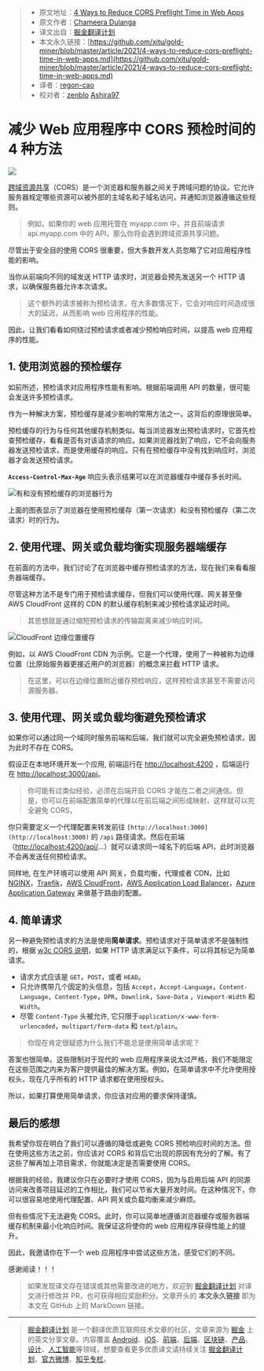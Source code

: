 > - 原文地址：[4 Ways to Reduce CORS Preflight Time in Web Apps](https://blog.bitsrc.io/4-ways-to-reduce-cors-preflight-time-in-web-apps-1f47fe7558)
> - 原文作者：[Chameera Dulanga](https://medium.com/@chameeradulanga)
> - 译文出自：[掘金翻译计划](https://github.com/xitu/gold-miner)
> - 本文永久链接：[https://github.com/xitu/gold-miner/blob/master/article/2021/4-ways-to-reduce-cors-preflight-time-in-web-apps.md](https://github.com/xitu/gold-miner/blob/master/article/2021/4-ways-to-reduce-cors-preflight-time-in-web-apps.md)
> - 译者：[regon-cao](https://github.com/regon-cao)
> - 校对者：[zenblo](https://github.com/zenblo) [Ashira97](https://github.com/Ashira97)

# 减少 Web 应用程序中 CORS 预检时间的 4 种方法

![](https://cdn-images-1.medium.com/max/4480/1*JBeY4hI_q0S2Y-7AE7Eq7w.jpeg)

[跨域资源共享](https://en.wikipedia.org/wiki/Cross-origin_resource_sharing)（CORS）是一个浏览器和服务器之间关于跨域问题的协议。它允许服务器规定哪些资源可以被外部的主域名和子域名访问，并通知浏览器遵循这些规则。

> 例如，如果你的 web 应用托管在 myapp.com 中，并且前端请求 api.myapp.com 中的 API，那么你将会遇到跨域资源共享问题。

尽管出于安全目的使用 CORS 很重要，但大多数开发人员忽略了它对应用程序性能的影响。

当你从前端向不同的域发送 HTTP 请求时，浏览器会预先发送另一个 HTTP 请求，以确保服务器允许本次请求。

> 这个额外的请求被称为预检请求，在大多数情况下，它会对响应时间造成很大的延迟，从而影响 web 应用程序的性能。

因此，让我们看看如何绕过预检请求或者减少预检响应时间，以提高 web 应用程序的性能。

## 1. 使用浏览器的预检缓存

如前所述，预检请求对应用程序性能有影响。根据前端调用 API 的数量，很可能会发送许多预检请求。

作为一种解决方案，预检缓存是减少影响的常用方法之一。这背后的原理很简单。

预检缓存的行为与任何其他缓存机制类似。每当浏览器发出预检请求时，它首先检查预检缓存，看看是否有对该请求的响应。如果浏览器找到了响应，它不会向服务器发送预检请求，而是使用缓存的响应。只有在预检缓存中没有找到响应时，浏览器才会发送预检请求。

**`Access-Control-Max-Age`** 响应头表示结果可以在浏览器缓存中缓存多长时间。

![有和没有预检缓存的浏览器行为](https://cdn-images-1.medium.com/max/2000/1*zCXcC1VkBB16BDXUxkWoew.png)

上面的图表显示了浏览器在使用预检缓存（第一次请求）和没有预检缓存（第二次请求）时的行为。

## 2. 使用代理、网关或负载均衡实现服务器端缓存

在前面的方法中，我们讨论了在浏览器中缓存预检请求的方法，现在我们来看看服务器端缓存。

尽管这种方法不是专门用于预检请求缓存，但我们可以使用代理、网关甚至像 AWS CloudFront 这样的 CDN 的默认缓存机制来减少预检请求延迟时间。

> 其思想就是通过缩短预检请求的传输距离来减少响应时间。

![CloudFront 边缘位置缓存](https://cdn-images-1.medium.com/max/2000/1*cS016V1j7hUZt8ebOhNyow.png)

例如，以 AWS CloudFront CDN 为示例。它是一个代理，使用了一种被称为边缘位置（比原始服务器更接近用户的浏览器）的概念来拦截 HTTP 请求。

> 在这里，可以在边缘位置附近缓存预检响应，这样预检请求甚至不需要访问源服务器。

## 3. 使用代理、网关或负载均衡避免预检请求

如果你可以通过同一个域同时服务前端和后端，我们就可以完全避免预检请求，因为此时不存在 CORS。

假设正在本地环境开发一个应用, 前端运行在 [http://localhost:4200](http://localhost:4200)
，后端运行在 [http://localhost:3000/api](http://localhost:3000/api)。

> 你可能有过类似经验，必须在后端开启 CORS 才能在二者之间通信。但是，你可以在前端配置简单的代理以在前后端之间形成映射，这样就可以完全避免 CORS。

你只需要定义一个代理配置来转发前往 `[http://localhost:3000](http://localhost:3000)` 的 `/api`
路径请求。然后在前端（[http://localhost:4200/api/](http://localhost:4200/api/)…）就可以请求同一域名下的后端 API，此时浏览器不会再发送任何预检请求。

同样地, 在生产环境可以使用 API 网关，负载均衡，代理或者 CDN，比如 [NGINX](https://www.nginx.com/)，[Traefik](https://containo.us/traefik/)，[AWS
CloudFront](https://aws.amazon.com/cloudfront/)，[AWS Application Load
Balancer](https://docs.aws.amazon.com/elasticloadbalancing/latest/application/introduction.html)，[Azure Application
Gateway](https://docs.microsoft.com/en-us/azure/application-gateway/overview) 来做基于路由的配置。

## 4. 简单请求

另一种避免预检请求的方法是使用**简单请求**。预检请求对于简单请求不是强制性的，根据 [w3c CORS 说明](https://www.w3.org/wiki/CORS)，如果 HTTP 请求满足以下条件，可以将其标记为简单请求。

- 请求方式应该是 `GET`，`POST`，或者 `HEAD`。
- 只允许携带几个固定的头信息，包括 `Accept`，`Accept-Language`，`Content-Language`，`Content-Type`，`DPR`，`Downlink`，`Save-Data`
  ，`Viewport-Width` 和 `Width`。
- 尽管 `Content-Type` 头被允许, 它只限于`application/x-www-form-urlencoded`，`multipart/form-data` 和 `text/plain`。

> 你现在肯定很疑惑为什么我们不能总是使用简单请求呢？

答案也很简单。这些限制对于现代的 web 应用程序来说太过严格，我们不能限定在这些范围之内来为客户提供最佳的解决方案。例如，在简单请求中不允许使用授权头，现在几乎所有的 HTTP 请求都在使用授权头。

所以，如果打算使用简单请求，你应该对应用的要求保持谨慎。

## 最后的感想

我希望你现在明白了我们可以遵循的降低或避免 CORS 预检响应时间的方法。但在使用这些方法之前，你应该对 CORS 和背后它出现的原因有充分的了解。有了这些了解再加上项目需求，你就能决定是否需要使用 CORS。

根据我的经验，我建议你只在必要时才使用 CORS，因为与启用后端 API 的同源访问来改善项目延迟的工作相比，我们可以节省大量开发时间。在这种情况下，你可以很容易地使用代理配置、API 网关或负载均衡来减少麻烦。

但有些情况下无法避免 CORS。此时，你可以简单地遵循浏览器缓存或服务器端缓存机制来最小化响应时间。我保证这将使你的 web 应用程序获得性能上的提升。

因此，我邀请你在下一个 web 应用程序中尝试这些方法，感受它们的不同。

感谢阅读！！！

> 如果发现译文存在错误或其他需要改进的地方，欢迎到 [掘金翻译计划](https://github.com/xitu/gold-miner) 对译文进行修改并 PR，也可获得相应奖励积分。文章开头的 **本文永久链接** 即为本文在 GitHub 上的 MarkDown 链接。

---

> [掘金翻译计划](https://github.com/xitu/gold-miner) 是一个翻译优质互联网技术文章的社区，文章来源为 [掘金](https://juejin.im) 上的英文分享文章。内容覆盖 [Android](https://github.com/xitu/gold-miner#android)、[iOS](https://github.com/xitu/gold-miner#ios)、[前端](https://github.com/xitu/gold-miner#前端)、[后端](https://github.com/xitu/gold-miner#后端)、[区块链](https://github.com/xitu/gold-miner#区块链)、[产品](https://github.com/xitu/gold-miner#产品)、[设计](https://github.com/xitu/gold-miner#设计)、[人工智能](https://github.com/xitu/gold-miner#人工智能)等领域，想要查看更多优质译文请持续关注 [掘金翻译计划](https://github.com/xitu/gold-miner)、[官方微博](http://weibo.com/juejinfanyi)、[知乎专栏](https://zhuanlan.zhihu.com/juejinfanyi)。
